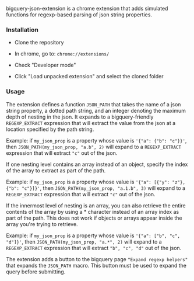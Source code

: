 bigquery-json-extension is a chrome extension that adds simulated functions for
regexp-based parsing of json string properties.

### Installation

- Clone the repository

- In chrome, go to: `chrome://extensions/`

- Check "Developer mode"

- Click "Load unpacked extension" and select the cloned folder

### Usage

The extension defines a function `JSON_PATH` that takes the name of a json
string property, a dotted path string, and an integer denoting the maximum
depth of nesting in the json.  It expands to a bigquery-friendly
`REGEXP_EXTRACT` expression that will extract the value from the json at a
location specified by the path string.

Example: if `my_json_prop` is a property whose value is `'{"a": {"b": "c"}}'`, then
`JSON_PATH(my_json_prop, "a.b", 2)` will expand to a `REGEXP_EXTRACT` expression
that will extract `"c"` out of the json.

If one nesting level contains an array instead of an object, specify the index
of the array to extract as part of the path.

Example: if `my_json_prop` is a property whose value is `'{"a":
[{"y": "z"}, {"b": "c"}]}'`, then `JSON_PATH(my_json_prop, "a.1.b", 3)` will
expand to a `REGEXP_EXTRACT` expression that will extract `"c"` out of the json.

If the innermost level of nesting is an array, you can also retrieve the entire
contents of the array by using a * character instead of an array index as part
of the path.  This does not work if objects or arrays appear inside the array
you're trying to retrieve.

Example: if `my_json_prop` is a property whose value is `'{"a": ["b", "c", "d"]}'`,
then `JSON_PATH(my_json_prop, "a.*", 2)` will expand to a `REGEXP_EXTRACT`
expression that will extract `"b", "c", "d"` out of the json.

The extension adds a button to the bigquery page `"Expand regexp helpers"` that
expands the `JSON_PATH` macro.  This button must be used to expand the query before
submitting.


